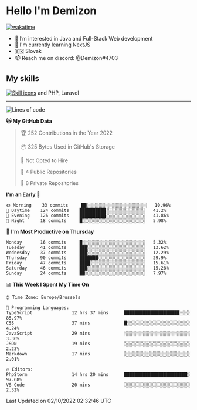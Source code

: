# Hello I'm Demizon
[![wakatime](https://wakatime.com/badge/user/6ad1949f-d6d7-44f9-9eee-c35e54cc499b.svg)](https://wakatime.com/@6ad1949f-d6d7-44f9-9eee-c35e54cc499b)
- 👀 I’m interested in Java and Full-Stack Web development
- 🌱 I'm currently learning NextJS
- 🇸🇰 Slovak
- 📫 Reach me on discord: @Demizon#4703

## My skills
[![Skill icons](https://skillicons.dev/icons?i=java,js,ts,html,css,react,py,git,docker,linux,mysql,mongo&theme=dark)](https://github.com/Demizon3433) and PHP, Laravel

---

<!--START_SECTION:waka-->
![Lines of code](https://img.shields.io/badge/From%20Hello%20World%20I%27ve%20Written-44%20Thousand%20lines%20of%20code-blue)

**🐱 My GitHub Data** 

> 🏆 252 Contributions in the Year 2022
 > 
> 📦 325 Bytes Used in GitHub's Storage 
 > 
> 🚫 Not Opted to Hire
 > 
> 📜 4 Public Repositories 
 > 
> 🔑 8 Private Repositories  
 > 
**I'm an Early 🐤** 

```text
🌞 Morning    33 commits     ██░░░░░░░░░░░░░░░░░░░░░░░   10.96% 
🌆 Daytime    124 commits    ██████████░░░░░░░░░░░░░░░   41.2% 
🌃 Evening    126 commits    ██████████░░░░░░░░░░░░░░░   41.86% 
🌙 Night      18 commits     █░░░░░░░░░░░░░░░░░░░░░░░░   5.98%

```
📅 **I'm Most Productive on Thursday** 

```text
Monday       16 commits     █░░░░░░░░░░░░░░░░░░░░░░░░   5.32% 
Tuesday      41 commits     ███░░░░░░░░░░░░░░░░░░░░░░   13.62% 
Wednesday    37 commits     ███░░░░░░░░░░░░░░░░░░░░░░   12.29% 
Thursday     90 commits     ███████░░░░░░░░░░░░░░░░░░   29.9% 
Friday       47 commits     ████░░░░░░░░░░░░░░░░░░░░░   15.61% 
Saturday     46 commits     ███░░░░░░░░░░░░░░░░░░░░░░   15.28% 
Sunday       24 commits     ██░░░░░░░░░░░░░░░░░░░░░░░   7.97%

```


📊 **This Week I Spent My Time On** 

```text
⌚︎ Time Zone: Europe/Brussels

💬 Programming Languages: 
TypeScript               12 hrs 37 mins      █████████████████████░░░░   85.97% 
CSS                      37 mins             █░░░░░░░░░░░░░░░░░░░░░░░░   4.24% 
JavaScript               29 mins             ░░░░░░░░░░░░░░░░░░░░░░░░░   3.36% 
JSON                     19 mins             ░░░░░░░░░░░░░░░░░░░░░░░░░   2.23% 
Markdown                 17 mins             ░░░░░░░░░░░░░░░░░░░░░░░░░   2.01%

🔥 Editors: 
PhpStorm                 14 hrs 20 mins      ████████████████████████░   97.68% 
VS Code                  20 mins             ░░░░░░░░░░░░░░░░░░░░░░░░░   2.32%

```


 Last Updated on 02/10/2022 02:32:46 UTC
<!--END_SECTION:waka-->
